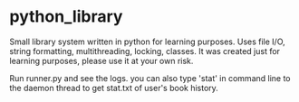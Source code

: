 python_library
==============

Small library system written in python for learning purposes. Uses file I/O, string formatting, multithreading, locking, classes. 
It was created just for learning purposes, please use it at your own risk. 

Run runner.py and see the logs. you can also type 'stat' in command line to the daemon thread to get stat.txt of user's book history. 